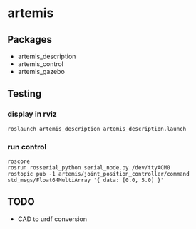 # artemis

## Packages

* artemis_description
* artemis_control
* artemis_gazebo

## Testing

### display in rviz

```
roslaunch artemis_description artemis_description.launch
```

### run control

```
roscore
rosrun rosserial_python serial_node.py /dev/ttyACM0
rostopic pub -1 artemis/joint_position_controller/command std_msgs/Float64MultiArray '{ data: [0.0, 5.0] }'
```

## TODO

* CAD to urdf conversion
